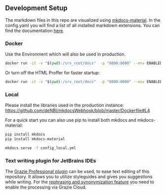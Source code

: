 ## Development Setup

The markdown files in this repo are visualized using 
[mkdocs-material](https://squidfunk.github.io/mkdocs-material/specimen/).
In the config.yaml you will find a list of all installed markdown extensions. 
You can find the documentation 
[here](https://squidfunk.github.io/mkdocs-material/extensions/admonition/).


### Docker

Use the Environment which will also be used in production.

~~~BASH
docker run -it -v "$(pwd):/srv_root/docs"  -p "8000:8000" --env ENABLED_HTMLPROOFER=True --entrypoint="mkdocs" podman pull quay.io/denbicloud/mkdocswebhook:3.3.0 serve -f /srv_root/docs/config.yml   --dev-addr 0.0.0.0:8000
~~~

Or turn off the HTML Proffer for faster startup:

~~~BASH
docker run -it -v "$(pwd):/srv_root/docs"  -p "8000:8000" --env ENABLED_HTMLPROOFER=False --entrypoint="mkdocs" quay.io/denbicloud/mkdocswebhook:3.3.0 serve -f /srv_root/docs/config.yml   --dev-addr 0.0.0.0:8000
~~~

### Local

Please install the libraries used in the production instance:
https://github.com/deNBI/mkdocsWebhook/blob/master/Dockerfile#L4

For a quick start you can also use pip to install both mkdocs and mkdocs-material:

~~~BASH
pip install mkdocs
pip install mkdocs-material
~~~

~~~BASH
mkdocs serve -f config_local.yml
~~~

### Text writing plugin for JetBrains IDEs

The [Grazie Professional plugin](https://plugins.jetbrains.com/plugin/16136-grazie-professional) can be used,
to ease text editing of this repository.
It allows you to utilize styleguides and gives you suggestions while writing.
For the [rephrasing and synonymization feature](https://plugins.jetbrains.com/plugin/16136-grazie-professional/docs/rephrasing-and-synonymization.html) you need to enable the processing via Grazie Cloud.

